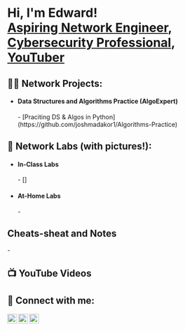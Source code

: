 <h1>Hi, I'm Edward! <br/><a href="https://github.com/edwardungere">Aspiring Network Engineer</a>, <a href="https://www.linkedin.com/in/edward-ngere/">Cybersecurity Professional</a>, <a href="https://www.youtube.com/@EdwardNgere">YouTuber</a></h1>

<h2>👨‍💻 Network Projects:</h2>

- <h4>Data Structures and Algorithms Practice (AlgoExpert)</h4>
  - [Praciting DS & Algos in Python](https://github.com/joshmadakor1/Algorithms-Practice)

<h2> 🛜 Network Labs (with pictures!):</h2>

- <h4>In-Class Labs</h4>
  - []
    
- <h4>At-Home Labs</h4>
  -
  
<h2>Cheats-sheat and Notes</h2>
  - 

<h2>📺 YouTube Videos</h2>


<h2> 🤳 Connect with me:</h2>

[<img align="left" alt="Edward | YouTube" width="22px" src="https://cdn.jsdelivr.net/npm/simple-icons@v3/icons/youtube.svg" />][youtube]
[<img align="left" alt="JoshMadakor | Twitter" width="22px" src="https://cdn.jsdelivr.net/npm/simple-icons@v3/icons/twitter.svg" />][twitter]
[<img align="left" alt="JoshMadakor | LinkedIn" width="22px" src="https://cdn.jsdelivr.net/npm/simple-icons@v3/icons/linkedin.svg" />][linkedin]

[twitter]: https://twitter.com/edwardungere
[youtube]: https://www.youtube.com/@EdwardNgere
[linkedin]: https://www.linkedin.com/in/edward-ngere/
